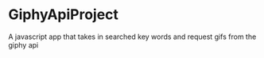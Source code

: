 # GiphyApiProject
A javascript app that takes in searched key words and request gifs from the giphy api
